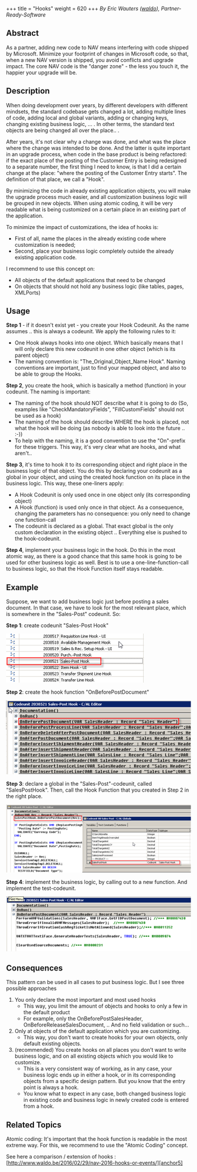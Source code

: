 +++
title = "Hooks"
weight = 620
+++
_By Eric Wauters ([waldo][anchor0]), Partner-Ready-Software_

## Abstract

As a partner, adding new code to NAV means interfering with code shipped by Microsoft. Minimize your footprint of changes in Microsoft code, so that, when a new NAV version is shipped, you avoid conflicts and upgrade impact. The core NAV code is the "danger zone" - the less you touch it, the happier your upgrade will be.

## Description

When doing development over years, by different developers with different mindsets, the standard codebase gets changed a lot, adding multiple lines of code, adding local and global variants, adding or changing keys, changing existing business logic, ... . In other terms, the standard text objects are being changed all over the place.. .

After years, it's not clear why a change was done, and what was the place where the change was intended to be done. And the latter is quite important in an upgrade process, when code in the base product is being refactored: if the exact place of the posting of the Customer Entry is being redesigned to a separate number, the first thing I need to know, is that I did a certain change at the place: "where the posting of the Customer Entry starts". The definition of that place, we call a "Hook".

By minimizing the code in already existing application objects, you will make the upgrade process much easier, and all customization business logic will be grouped in new objects. When using atomic coding, it will be very readable what is being customized on a certain place in an existing part of the application.

To minimize the impact of customizations, the idea of hooks is:

* First of all, name the places in the already existing code where customization is needed;
* Second, place your business logic completely outside the already existing application code.

I recommend to use this concept on:

* All objects of the default applications that need to be changed
* On objects that should not hold any business logic (like tables, pages, XMLPorts)

## Usage

**Step 1** - if it doesn't exist yet - you create your Hook Codeunit. As the name assumes .. this is always a codeunit. We apply the following rules to it:

* One Hook always hooks into one object. Which basically means that I will only declare this new codeunit in one other object (which is its parent object)
* The naming convention is: "The_Original_Object_Name Hook". Naming conventions are important, just to find your mapped object, and also to be able to group the Hooks.

**Step 2**, you create the hook, which is basically a method (function) in your codeunit. The naming is important:

* The naming of the hook should NOT describe what it is going to do (So, examples like "CheckMandatoryFields", "FillCustomFields" should not be used as a hook)
* The naming of the hook should describe WHERE the hook is placed, not what the hook will be doing (as nobody is able to look into the future .. :-))
* To help with the naming, it is a good convention to use the "On"-prefix for these triggers. This way, it's very clear what are hooks, and what aren't..

**Step 3**, it's time to hook it to its corresponding object and right place in the business logic of that object. You do this by declaring your codeunit as a global in your object, and using the created hook function on its place in the business logic. This way, these one-liners apply:

* A Hook Codeunit is only used once in one object only (its corresponding object)
* A Hook (function) is used only once in that object. As a consequence, changing the parameters has no consequence: you only need to change one function-call
* The codeunit is declared as a global. That exact global is the only custom declaration in the existing object .. Everything else is pushed to the hook-codeunit. 

**Step 4**, implement your business logic in the hook. Do this in the most atomic way, as there is a good chance that this same hook is going to be used for other business logic as well. Best is to use a one-line-function-call to business logic, so that the Hook Function itself stays readable.

## Example

Suppose, we want to add business logic just before posting a sales document. In that case, we have to look for the most relevant place, which is somewhere in the "Sales-Post" codeunit. So:

**Step 1**: create codeunit "Sales-Post Hook"

[![ ][image0]][anchor1]

**Step 2**: create the hook function "OnBeforePostDocument"

[![ ][image1]][anchor2]

**Step 3**: declare a global in the "Sales-Post"-codeunit, called "SalesPostHook". Then, call the Hook Function that you created in Step 2 in the right place.

[![ ][image2]][anchor3]

**Step 4**: implement the business logic, by calling out to a new function. And implement the test-codeunit.

[![ ][image3]][anchor4]

## Consequences

This pattern can be used in all cases to put business logic. But I see three possible approaches

1. You only declare the most important and most used hooks
    * This way, you limit the amount of objects and hooks to only a few in the default product
    * For example, only the OnBeforePostSalesHeader, OnBeforeReleaseSalesDocument, .. And no field validation or such...
2. Only at objects of the default application which you are customizing. 
    * This way, you don't want to create hooks for your own objects, only default existing objects.
3. (recommended) You create hooks on all places you don't want to write business logic, and on all existing objects which you would like to customize.
    * This is a very consistent way of working, as in any case, your business logic ends up in either a hook, or in its corresponding objects from a specific design pattern. But you know that the entry point is always a hook.
    * You know what to expect in any case, both changed business logic in existing code and business logic in newly created code is entered from a hook.

## Related Topics

Atomic coding: It's important that the hook function is readable in the most extreme way. For this, we recommend to use the "Atomic Coding" concept.

See here a comparison / extension of hooks : [http://www.waldo.be/2016/02/29/nav-2016-hooks-or-events/][anchor5]



[anchor0]: http://www.waldo.be "waldo's blog"
[anchor1]: 5383.HookPattern1.png
[anchor2]: 6378.HookPattern2.png
[anchor3]: 8156.HookPattern3.png
[anchor4]: 8875.HookPattern4.png
[anchor5]: http://www.waldo.be/2016/02/29/nav-2016-hooks-or-events/


[image0]: 5383.HookPattern1.png
[image1]: 6378.HookPattern2.png
[image2]: 8156.HookPattern3.png
[image3]: 8875.HookPattern4.png
